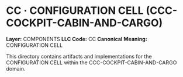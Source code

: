# CC · CONFIGURATION CELL (CCC-COCKPIT-CABIN-AND-CARGO)

**Layer:** COMPONENTS
**LLC Code:** CC
**Canonical Meaning:** CONFIGURATION CELL

This directory contains artifacts and implementations for the CONFIGURATION CELL within the CCC-COCKPIT-CABIN-AND-CARGO domain.
